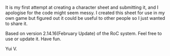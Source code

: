 It is my first attempt at creating a character sheet and submitting it, and I apologise for the code might seem messy.
I created this sheet for use in my own game but figured out it could be useful to other people so I just wanted to share it.

Based on version 2.14.16(February Update) of the RoC system.
Feel free to use or update it. Have fun.

Yui V.
